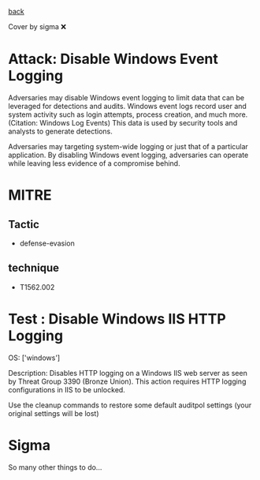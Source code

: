 [back](../index.md)

Cover by sigma :x: 

# Attack: Disable Windows Event Logging

 Adversaries may disable Windows event logging to limit data that can be leveraged for detections and audits. Windows event logs record user and system activity such as login attempts, process creation, and much more.(Citation: Windows Log Events) This data is used by security tools and analysts to generate detections.

Adversaries may targeting system-wide logging or just that of a particular application. By disabling Windows event logging, adversaries can operate while leaving less evidence of a compromise behind.

# MITRE
## Tactic
  - defense-evasion

## technique
  - T1562.002

# Test : Disable Windows IIS HTTP Logging

OS: ['windows']

Description: Disables HTTP logging on a Windows IIS web server as seen by Threat Group 3390 (Bronze Union).
This action requires HTTP logging configurations in IIS to be unlocked.

Use the cleanup commands to restore some default auditpol settings (your original settings will be lost)


# Sigma

 So many other things to do...